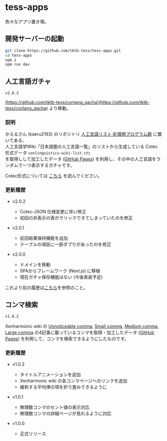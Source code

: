 # tess-apps

色々なアプリ置き場。

## 開発サーバーの起動

```bash
git clone https://github.com/tktb-tess/tess-apps.git
cd tess-apps
npm i
npm run dev
```

## 人工言語ガチャ

`v2.0.2`

[https://github.com/tktb-tess/conlang_gacha](https://github.com/tktb-tess/conlang_gacha) より移動。

### 説明

かえるさん (kaeru2193) のリポジトリ [人工言語リスト 処理用プログラム群](https://github.com/kaeru2193/Conlang-List-Works) に置いてある、  
人工言語学Wiki「日本語圏の人工言語一覧」のリストから生成している Cotec 形式データ `conlinguistics-wiki-list.ctc`  
を取得しして加工したデータ ([GitHub Pages](https://tktb-tess.github.io/cotec/json/data)) を利用し、その中の人工言語をランダムで一つ表示するガチャです。

Cotec形式については [こちら](https://migdal.jp/cl_kiita/cotec-conlang-table-expression-powered-by-csv-clakis-rfc-2h86) を読んでください。

### 更新履歴

- v2.0.2
  - Cotec-JSON 仕様変更に伴い修正
  - 初回の非表示の表がクリックできてしまっていたのを修正

- v2.0.1
  - 前回結果保持機能を追加
  - テーブルの項目に一部ダブりがあったのを修正

- v2.0.0
  - ドメインを移動
  - SPAからフレームワーク (Next.js) に移植
  - 現在ガチャ保存機能はない (今後実装予定)

これより前の履歴は[こちら](https://github.com/tktb-tess/conlang_gacha/blob/main/README.md)を参照のこと。

## コンマ検索

`v1.0.2`

Xenharmonic wiki の [Unnoticeable comma](https://en.xen.wiki/w/Unnoticeable_comma), [Small comma](https://en.xen.wiki/w/Small_comma), [Medium comma](https://en.xen.wiki/w/Medium_comma), [Large comma](https://en.xen.wiki/w/Large_comma) の4記事に載っているコンマを取得・加工したデータ ([GitHub Pages](https://tktb-tess.github.io/commas)) を利用して、コンマを検索できるようにしたものです。

### 更新履歴

- v1.0.2
  - タイトルアニメーションを追加
  - Xenharmonic wiki の各コンマページへのリンクを追加
  - 緩和する平均律の項を折り畳みできるように

- v1.0.1
  - 無理数コンマのセント値の表示対応
  - 無理数コンマの詳細ページが見れるように対応

- v1.0.0
  - 正式リリース
